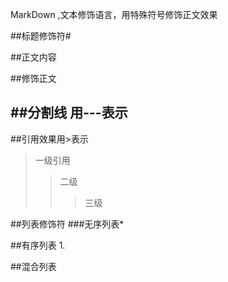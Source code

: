 MarkDown ,文本修饰语言，用特殊符号修饰正文效果<br>

##标题修饰符\#





##正文内容


##修饰正文


##分割线
   用\-\-\-表示
---

##引用效果用\>表示
>一级引用
>>二级
>>>三级


##列表修饰符
###无序列表\*



##有序列表 1.



##混合列表




